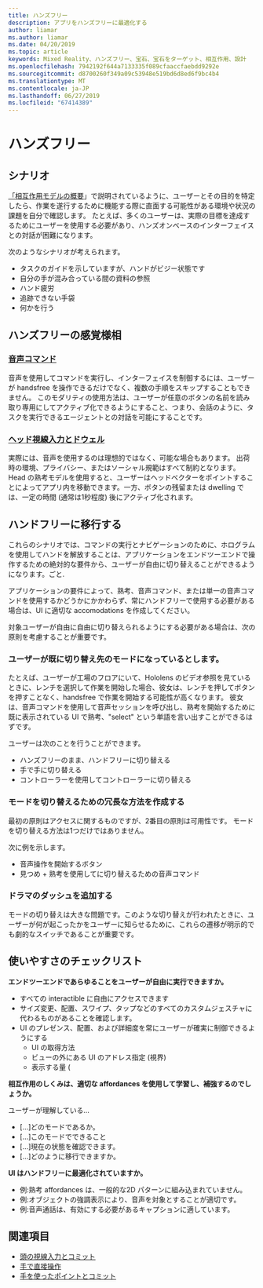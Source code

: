 ```yaml
---
title: ハンズフリー
description: アプリをハンズフリーに最適化する
author: liamar
ms.author: liamar
ms.date: 04/20/2019
ms.topic: article
keywords: Mixed Reality、ハンズフリー、宝石、宝石をターゲット、相互作用、設計
ms.openlocfilehash: 7942192f644a7133335f089cfaaccfaebdd9292e
ms.sourcegitcommit: d8700260f349a09c53948e519bd6d8ed6f9bc4b4
ms.translationtype: MT
ms.contentlocale: ja-JP
ms.lasthandoff: 06/27/2019
ms.locfileid: "67414389"
---
```

# <a name="hands-free"></a>ハンズフリー



## <a name="scenarios"></a>シナリオ

[「相互作用モデルの概要](interaction-fundamentals.md)」で説明されているように、ユーザーとその目的を特定したら、作業を遂行するために機能する際に直面する可能性がある環境や状況の課題を自分で確認します。 たとえば、多くのユーザーは、実際の目標を達成するためにユーザーを使用する必要があり、ハンズオンベースのインターフェイスとの対話が困難になります。 

次のようなシナリオが考えられます。 
* タスクのガイドを示していますが、ハンドがビジー状態です
* 自分の手が混み合っている間の資料の参照
* ハンド疲労
* 追跡できない手袋
* 何かを行う


## <a name="hands-free-modalities"></a>ハンズフリーの感覚様相

### <a name="voice-commandingvoice-designmd"></a>[音声コマンド](voice-design.md)

音声を使用してコマンドを実行し、インターフェイスを制御するには、ユーザーが handsfree を操作できるだけでなく、複数の手順をスキップすることもできません。 このモダリティの使用方法は、ユーザーが任意のボタンの名前を読み取り専用にしてアクティブ化できるようにすること、つまり、会話のように、タスクを実行できるエージェントとの対話を可能にすることです。



### <a name="head-gaze-and-dwellgaze-and-dwellmd"></a>[ヘッド視線入力とドウェル](gaze-and-dwell.md)

実際には、音声を使用するのは理想的ではなく、可能な場合もあります。 出荷時の環境、プライバシー、またはソーシャル規範はすべて制約となります。 Head の熟考モデルを使用すると、ユーザーはヘッドベクターをポイントすることによってアプリ内を移動できます。一方、ボタンの残留または dwelling では、一定の時間 (通常は1秒程度) 後にアクティブ化されます。 


## <a name="transitioning-in-and-out-of-hands-free"></a>ハンドフリーに移行する

これらのシナリオでは、コマンドの実行とナビゲーションのために、ホログラムを使用してハンドを解放することは、アプリケーションをエンドツーエンドで操作するための絶対的な要件から、ユーザーが自由に切り替えることができるようになります。ごと. 

アプリケーションの要件によって、熟考、音声コマンド、または単一の音声コマンドを使用するかどうかにかかわらず、常にハンドフリーで使用する必要がある場合は、UI に適切な accomodations を作成してください。 

対象ユーザーが自由に自由に切り替えられるようにする必要がある場合は、次の原則を考慮することが重要です。

### <a name="assume-the-user-is-already-in-the-mode-that-they-want-to-switch-to"></a>ユーザーが既に切り替え先のモードになっているとします。
たとえば、ユーザーが工場のフロアにいて、Hololens のビデオ参照を見ているときに、レンチを選択して作業を開始した場合、彼女は、レンチを押してボタンを押すことなく、handsfree で作業を開始する可能性が高くなります。 彼女は、音声コマンドを使用して音声セッションを呼び出し、熟考を開始するために既に表示されている UI で熟考、"select" という単語を言い出すことができるはずです。

ユーザーは次のことを行うことができます。 
* ハンズフリーのまま、ハンドフリーに切り替える
* 手で手に切り替える
* コントローラーを使用してコントローラーに切り替える 

### <a name="create-redundant-ways-to-switch-modes"></a>モードを切り替えるための冗長な方法を作成する
最初の原則はアクセスに関するものですが、2番目の原則は可用性です。 モードを切り替える方法は1つだけではありません。 

次に例を示します。 
* 音声操作を開始するボタン
* 見つめ + 熟考を使用してに切り替えるための音声コマンド

### <a name="add-a-dash-of-drama"></a>ドラマのダッシュを追加する
モードの切り替えは大きな問題です。このような切り替えが行われたときに、ユーザーが何が起こったかをユーザーに知らせるために、これらの遷移が明示的でも劇的なスイッチであることが重要です。 


## <a name="usability-checklist"></a>使いやすさのチェックリスト

**エンドツーエンドであらゆることをユーザーが自由に実行できますか。**
* すべての interactible に自由にアクセスできます
* サイズ変更、配置、スワイプ、タップなどのすべてのカスタムジェスチャに代わるものがあることを確認します。
* UI のプレゼンス、配置、および詳細度を常にユーザーが確実に制御できるようにする
    * UI の取得方法
    * ビューの外にある UI のアドレス指定 (視界)
    * 表示する量 (

**相互作用のしくみは、適切な affordances を使用して学習し、補強するのでしょうか。**

ユーザーが理解している...
* [...]どのモードであるか。
* [...]このモードでできること
* [...]現在の状態を確認できます。
* [...]どのように移行できますか。
    
**UI はハンドフリーに最適化されていますか。**   

* 例:熟考 affordances は、一般的な2D パターンに組み込まれていません。
* 例:オブジェクトの強調表示により、音声を対象とすることが適切です。
* 例:音声通話は、有効にする必要があるキャプションに適しています。


## <a name="see-also"></a>関連項目
* [頭の視線入力とコミット](gaze-and-commit.md)
* [手で直接操作](direct-manipulation.md)
* [手を使ったポイントとコミット](point-and-commit.md)
